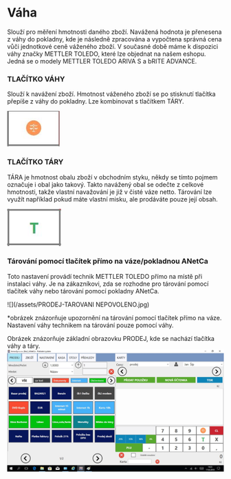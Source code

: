 # Váha

Slouží pro měření hmotnosti daného zboží. Navážená hodnota je přenesena z váhy do pokladny, kde je následně zpracována a vypočtena správná cena vůči jednotkové ceně váženého zboží. V současné době máme k dispozici váhy značky METTLER TOLEDO, které lze objednat na našem eshopu. Jedná se o modely METTLER TOLEDO ARIVA S a bRITE ADVANCE.

### **TLAČÍTKO VÁHY**

Slouží k navážení zboží. Hmotnost váženého zboží se po stisknutí tlačítka přepíše z váhy do pokladny. Lze kombinovat s tlačítkem TÁRY.

![](/assets/KALKULAČKA-VÁHA.JPG)

### **TLAČÍTKO TÁRY**

TÁRA je hmotnost obalu zboží v obchodním styku, někdy se tímto pojmem označuje i obal jako takový. Takto navážený obal se odečte z celkové hmotnosti, takže vlastní navažování je již v čisté váze netto. Tárování lze využít například pokud máte vlastní misku, ale prodáváte pouze její obsah.

![](/assets/KALKULAČKA-TÁRY.JPG)

### Tárování pomocí tlačítek přímo na váze/pokladnou ANetCa

Toto nastavení provádí technik METTLER TOLEDO přímo na místě při instalaci váhy. Je na zákazníkovi, zda se rozhodne pro tárování pomocí tlačítek váhy nebo tárování pomocí pokladny ANetCa.

![](/assets/PRODEJ-TAROVANI NEPOVOLENO.jpg)

\*obrázek znázorňuje upozornění na tárování pomocí tlačítek přímo na váze. Nastavení váhy technikem na tárování pouze pomocí váhy.



Obrázek znázorňuje základní obrazovku PRODEJ, kde se nachází tlačítka váhy a táry.![](/assets/VAZENI-TARA.png)

### 

## 



